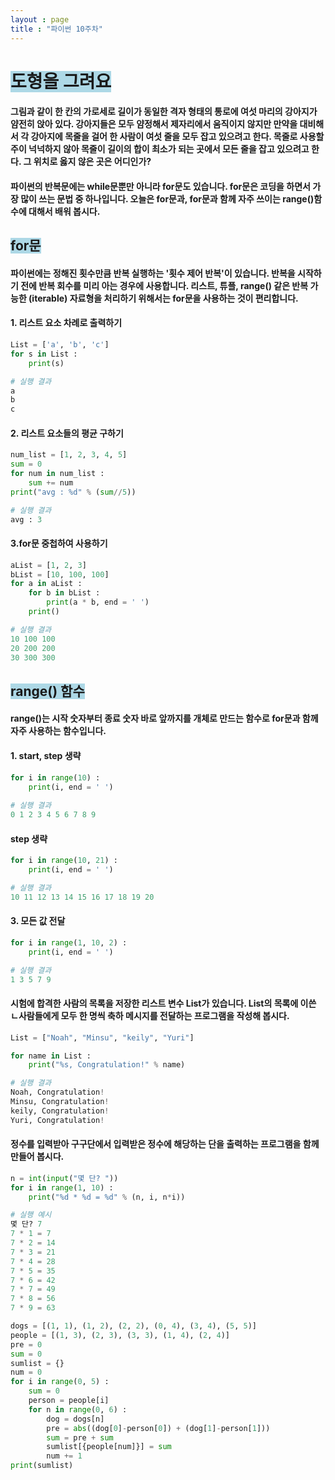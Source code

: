 ```yaml
---
layout : page
title : "파이썬 10주차"
---
```

# <span style='background-color:lightblue;'> 도형을 그려요 </span>
#### 그림과 같이 한 칸의 가로세로 길이가 동일한 격자 형태의 통로에 여섯 마리의 강아지가 얌전히 앉아 있다. 강아지들은 모두 얌정해서 제자리에서 움직이지 않지만 만약을 대비해서 각 강아지에 목줄을 걸어 한 사람이 여섯 줄을 모두 잡고 있으려고 한다. 목줄로 사용할 주이 넉넉하지 않아 목줄이 길이의 합이 최소가 되는 곳에서 모든 줄을 잡고 있으려고 한다. 그 위치로 옳지 않은 곳은 어디인가?
#### 파이썬의 반복문에는 while문뿐만 아니라 for문도 있습니다. for문은 코딩을 하면서 가장 많이 쓰는 문법 중 하나입니다. 오늘은 for문과, for문과 함께 자주 쓰이는 range()함수에 대해서 배워 봅시다.
## <span style='background-color:lightblue;'> for문 </span>
#### 파이썬에는 정해진 횟수만큼 반복 실행하는 '횟수 제어 반복'이 있습니다. 반복을 시작하기 전에 반복 회수를 미리 아는 경우에 사용합니다. 리스트, 튜플, range() 같은 반복 가능한 (iterable) 자료형을 처리하기 위해서는 for문을 사용하는 것이 편리합니다.
#### 1. 리스트 요소 차례로 출력하기
~~~ python
List = ['a', 'b', 'c']
for s in List :
    print(s)

# 실행 결과
a
b
c
~~~
#### 2. 리스트 요소들의 평균 구하기
~~~ python
num_list = [1, 2, 3, 4, 5]
sum = 0
for num in num_list :
    sum += num
print("avg : %d" % (sum//5))

# 실행 결과
avg : 3
~~~
#### 3.for문 중첩하여 사용하기
~~~ python
aList = [1, 2, 3]
bList = [10, 100, 100]
for a in aList :
    for b in bList :
        print(a * b, end = ' ')
    print()

# 실행 결과
10 100 100 
20 200 200 
30 300 300
~~~
## <span style='background-color:lightblue;'> range() 함수 </span>
#### range()는 시작 숫자부터 종료 숫자 바로 앞까지를 개체로 만드는 함수로 for문과 함께 자주 사용하는 함수입니다.
#### 1. start, step 생략
~~~ python
for i in range(10) :
    print(i, end = ' ')
    
# 실행 결과
0 1 2 3 4 5 6 7 8 9 
~~~
#### step 생략
~~~ python
for i in range(10, 21) :
    print(i, end = ' ')

# 실행 결과
10 11 12 13 14 15 16 17 18 19 20
~~~
#### 3. 모든 값 전달
~~~ python
for i in range(1, 10, 2) :
    print(i, end = ' ')

# 실행 결과
1 3 5 7 9
~~~
#### 시험에 합격한 사람의 목록을 저장한 리스트 변수 List가 있습니다. List의 목록에 이쓴 ㄴ사람들에게 모두 한 명씩 축하 메시지를 전달하는 프로그램을 작성해 봅시다.
~~~ python
List = ["Noah", "Minsu", "keily", "Yuri"]

for name in List :
    print("%s, Congratulation!" % name)

# 실행 결과
Noah, Congratulation!
Minsu, Congratulation!
keily, Congratulation!
Yuri, Congratulation!
~~~
#### 정수를 입력받아 구구단에서 입력받은 정수에 해당하는 단을 출력하는 프로그램을 함께 만들어 봅시다.
~~~ python
n = int(input("몇 단? "))
for i in range(1, 10) :
    print("%d * %d = %d" % (n, i, n*i))

# 실행 예시
몇 단? 7
7 * 1 = 7
7 * 2 = 14
7 * 3 = 21
7 * 4 = 28
7 * 5 = 35
7 * 6 = 42
7 * 7 = 49
7 * 8 = 56
7 * 9 = 63
~~~
~~~python
dogs = [(1, 1), (1, 2), (2, 2), (0, 4), (3, 4), (5, 5)]
people = [(1, 3), (2, 3), (3, 3), (1, 4), (2, 4)]
pre = 0
sum = 0
sumlist = {}
num = 0
for i in range(0, 5) :
    sum = 0
    person = people[i]
    for n in range(0, 6) :
        dog = dogs[n]
        pre = abs((dog[0]-person[0]) + (dog[1]-person[1]))
        sum = pre + sum
        sumlist[{people[num]}] = sum
        num += 1
print(sumlist)
~~~
